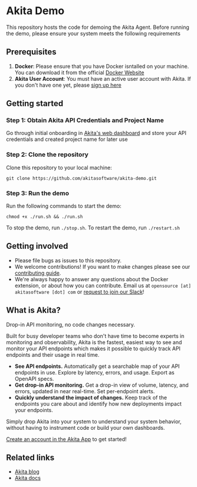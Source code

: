 # Akita Demo

This repository hosts the code for demoing the Akita Agent. Before running the demo, please ensure your system meets the following requirements

## Prerequisites
1. **Docker**: Please ensure that you have Docker isntalled on your machine. You can download it from the official [Docker Website](https://docs.docker.com/engine/install/)
2. **Akita User Account**: You must have an active user account with Akita. If you don't have one yet, please [sign up here](https://app.akita.software/login?sign_up)

## Getting started
### Step 1: Obtain Akita API Credentials and Project Name
Go through initial onboarding in [Akita's web dashboard](https://app.akita.software) and store your API credentials and created project name for later use

### Step 2: Clone the repository
Clone this repository to your local machine:
```
git clone https://github.com/akitasoftware/akita-demo.git
```

### Step 3: Run the demo
Run the following commands to start the demo:
```
chmod +x ./run.sh && ./run.sh
```

To stop the demo, run `./stop.sh`. To restart the demo, run `./restart.sh`

## Getting involved

* Please file bugs as issues to this repository.
* We welcome contributions! If you want to make changes please see our [contributing guide](CONTRIBUTING.md).
* We're always happy to answer any questions about the Docker extension, or about how you
  can contribute. Email us at `opensource [at] akitasoftware [dot] com` or
  [request to join our Slack](https://docs.google.com/forms/d/e/1FAIpQLSfF-Mf4Li_DqysCHy042IBfvtpUDHGYrV6DOHZlJcQV8OIlAA/viewform?usp=sf_link)!

## What is Akita?

Drop-in API monitoring, no code changes necessary.

Built for busy developer teams who don't have time to become experts in monitoring and observability, Akita is the
fastest, easiest way to see and monitor your API endpoints which makes it possible to quickly track API endpoints and
their usage in real time.

* **See API endpoints.** Automatically get a searchable map of your API endpoints in use. Explore by latency, errors,
  and usage. Export as OpenAPI specs.
* **Get drop-in API monitoring.** Get a drop-in view of volume, latency, and errors, updated in near real-time. Set
  per-endpoint alerts.
* **Quickly understand the impact of changes.** Keep track of the endpoints you care about and identify how new
  deployments impact your endpoints.

Simply drop Akita into your system to understand your system behavior, without having to instrument code or build your
own dashboards.

[Create an account in the Akita App](https://app.akita.software/login?sign_up) to get started!

## Related links
* [Akita blog](https://www.akitasoftware.com/blog)
* [Akita docs](https://docs.akita.software/)



